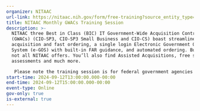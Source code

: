 ```yaml
---
organizer: NITAAC
url-link: https://nitaac.nih.gov/form/free-training?source_entity_type=node&source_entity_id=169616#no-back
title: NITAAC Monthly GWACs Training Session
description: >-
  NITAAC three Best in Class (BIC) IT Government-Wide Acquisition Contracts
  (GWACs) (CIO-SP3, CIO-SP3 Small Business and CIO-CS) boast streamlined
  acquisition and fast ordering, a single login Electronic Government Ordering
  System (e-GOS) with built-in FAR guidance, and automated ordering. But that’s
  not all NITAAC offers. You’ll also find Assisted Acquisitions, free scope
  assessments and much more.

   Please note the training session is for federal government agencies only. If you are not a federal government agency and would like to request a training session, please contact NITAAC Support for assistance. All attendees will receive 2 Continuous Learning Points (CLP) for attending this training.
start-time: 2024-09-12T13:00:00.000-00:00
end-time: 2024-09-12T15:00:00.000-00:00
event-type: Online
gov-only: true
is-external: true
---
```

